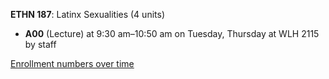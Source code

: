 **ETHN 187**: Latinx Sexualities (4 units)

- **A00** (Lecture) at 9:30 am–10:50 am on Tuesday, Thursday at WLH 2115 by staff

[Enrollment numbers over time](./ETHN187.tsv)
